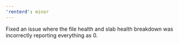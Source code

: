 ```yaml
---
'renterd': minor
---
```


Fixed an issue where the file health and slab health breakdown was incorrectly reporting everything as 0.
